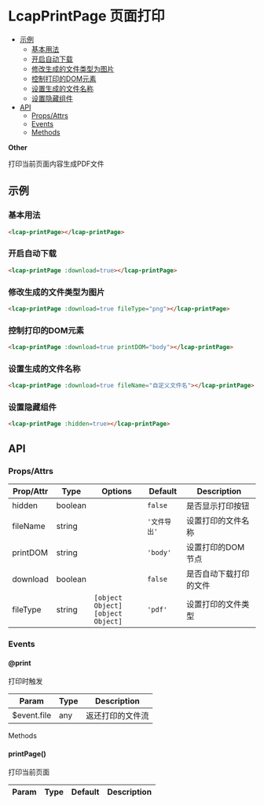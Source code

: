 <!-- 该 README.md 根据 api.yaml 和 docs/*.md 自动生成，为了方便在 GitHub 和 NPM 上查阅。如需修改，请查看源文件 -->

# LcapPrintPage 页面打印

- [示例](#示例)
    - [基本用法](#基本用法)
    - [开启自动下载](#开启自动下载)
    - [修改生成的文件类型为图片](#修改生成的文件类型为图片)
    - [控制打印的DOM元素](#控制打印的dom元素)
    - [设置生成的文件名称](#设置生成的文件名称)
    - [设置隐藏组件](#设置隐藏组件)
- [API]()
    - [Props/Attrs](#propsattrs)
    - [Events](#events)
    - [Methods](#methods)

**Other**

打印当前页面内容生成PDF文件

## 示例
### 基本用法

``` html
<lcap-printPage></lcap-printPage>
```

### 开启自动下载
``` html
<lcap-printPage :download=true></lcap-printPage>
```

### 修改生成的文件类型为图片
``` html
<lcap-printPage :download=true fileType="png"></lcap-printPage>
```

### 控制打印的DOM元素
``` html
<lcap-printPage :download=true printDOM="body"></lcap-printPage>
```

### 设置生成的文件名称
``` html
<lcap-printPage :download=true fileName="自定义文件名"></lcap-printPage>
```

### 设置隐藏组件
``` html
<lcap-printPage :hidden=true></lcap-printPage>
```

## API
### Props/Attrs

| Prop/Attr | Type | Options | Default | Description |
| --------- | ---- | ------- | ------- | ----------- |
| hidden | boolean |  | `false` | 是否显示打印按钮 |
| fileName | string |  | `'文件导出'` | 设置打印的文件名称 |
| printDOM | string |  | `'body'` | 设置打印的DOM节点 |
| download | boolean |  | `false` | 是否自动下载打印的文件 |
| fileType | string | `[object Object]`<br/>`[object Object]` | `'pdf'` | 设置打印的文件类型 |

### Events

#### @print

打印时触发

| Param | Type | Description |
| ----- | ---- | ----------- |
| $event.file | any | 返还打印的文件流 |

Methods

#### printPage()

打印当前页面

| Param | Type | Default | Description |
| ----- | ---- | ------- | ----------- |

